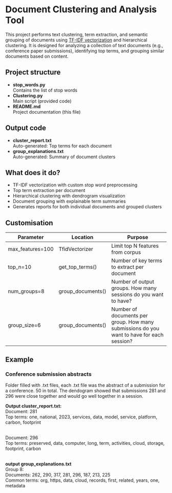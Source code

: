 # Document Clustering and Analysis Tool
This project performs text clustering, term extraction, and semantic grouping of documents using [TF-IDF vectorization](https://en.wikipedia.org/wiki/Tf%E2%80%93idf) and hierarchical clustering. It is designed for analyzing a collection of text documents (e.g., conference paper submissions), identifying top terms, and grouping similar documents based on content.

## Project structure </br>
* **stop_words.py** </br>
Contains the list of stop words </br>
* **Clustering.py** </br>
Main script (provided code) </br>
* **README.md** </br>
Project documentation (this file) </br>

## Output code </br>
* **cluster_report.txt** </br>
Auto-generated: Top terms for each document </br>
* **group_explanations.txt** </br>
Auto-generated: Summary of document clusters </br>

## What does it do?
* TF-IDF vectorization with custom stop word preprocessing
* Top term extraction per document
* Hierarchical clustering with dendrogram visualization
* Document grouping with explainable term summaries
* Generates reports for both individual documents and grouped clusters

## Customisation
| Parameter  | Location | Purpose |
| ------------- | ------------- |  ------------- |
| max_features=100  | TfidVectorizer  | Limit top N features from corpus |
| top_n=10  | get_top_terms() | Number of key terms to extract per document |
| num_groups=8 | group_documents() | Number of output groups. How many sessions do you want to have? |
| group_size=6 | group_documents() | Number of documents per group. How many submissions do you want to have for each session? |

## Example
### Conference submission abstracts
Folder filled with .txt files, each .txt file was the abstract of a submission for a conference. 50 in total. The dendogram showed that submissions 281 and 296 were close together and would go well together in a session.

**Output cluster_report.txt:** </br>
Document: 281 </br>
Top terms: one, national, 2023, services, data, model, service, platform, carbon, footprint </br>
</br>

Document: 296 </br>
Top terms: preserved, data, computer, long, term, activities, cloud, storage, footprint, carbon </br>
</br>

**output group_explanations.txt** </br>
Group 8: </br>
Documents: 262, 290, 317, 281, 296, 187, 213, 225 </br>
Common terms: org, https, data, cloud, records, first, related, years, one, metadata </br>


